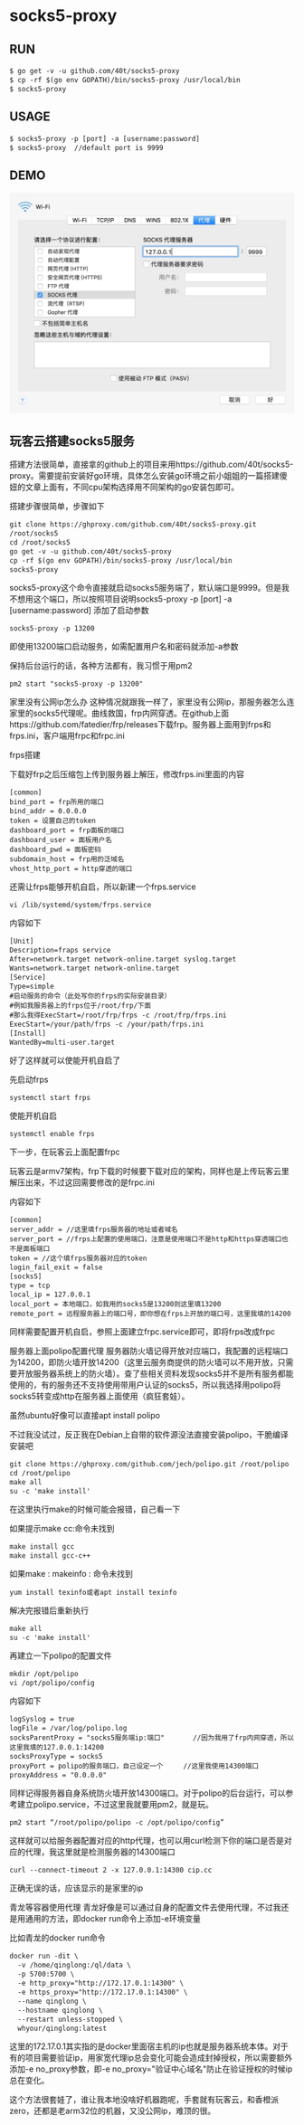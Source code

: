 # socks5-proxy

RUN
---

```
$ go get -v -u github.com/40t/socks5-proxy
$ cp -rf $(go env GOPATH)/bin/socks5-proxy /usr/local/bin
$ socks5-proxy
```

USAGE
-----

```
$ socks5-proxy -p [port] -a [username:password]
$ socks5-proxy  //default port is 9999
```

DEMO
----

![image](https://github.com/40t/socks5-proxy/raw/master/README.jpg)


玩客云搭建socks5服务
----

搭建方法很简单，直接拿的github上的项目来用https://github.com/40t/socks5-proxy。需要提前安装好go环境，具体怎么安装go环境之前小姐姐的一篇搭建傻妞的文章上面有，不同cpu架构选择用不同架构的go安装包即可。

搭建步骤很简单，步骤如下
```
git clone https://ghproxy.com/github.com/40t/socks5-proxy.git /root/socks5
cd /root/socks5
go get -v -u github.com/40t/socks5-proxy
cp -rf $(go env GOPATH)/bin/socks5-proxy /usr/local/bin
socks5-proxy
```
socks5-proxy这个命令直接就启动socks5服务端了，默认端口是9999。但是我不想用这个端口，所以按照项目说明socks5-proxy -p [port] -a [username:password] 添加了启动参数
```
socks5-proxy -p 13200
```
即使用13200端口启动服务，如需配置用户名和密码就添加-a参数

保持后台运行的话，各种方法都有，我习惯于用pm2
```
pm2 start "socks5-proxy -p 13200"
```
家里没有公网ip怎么办
这种情况就跟我一样了，家里没有公网ip，那服务器怎么连家里的socks5代理呢。曲线救国，frp内网穿透。在github上面https://github.com/fatedier/frp/releases下载frp。服务器上面用到frps和frps.ini，客户端用frpc和frpc.ini

frps搭建

下载好frp之后压缩包上传到服务器上解压，修改frps.ini里面的内容
```
[common]
bind_port = frp所用的端口
bind_addr = 0.0.0.0
token = 设置自己的token
dashboard_port = frp面板的端口
dashboard_user = 面板用户名
dashboard_pwd = 面板密码
subdomain_host = frp用的泛域名
vhost_http_port = http穿透的端口
```
还需让frps能够开机自启，所以新建一个frps.service
```
vi /lib/systemd/system/frps.service
```
内容如下
```
[Unit]
Description=fraps service
After=network.target network-online.target syslog.target
Wants=network.target network-online.target
[Service]
Type=simple
#启动服务的命令（此处写你的frps的实际安装目录）
#例如我服务器上的frps位于/root/frp/下面
#那么我得ExecStart=/root/frp/frps -c /root/frp/frps.ini
ExecStart=/your/path/frps -c /your/path/frps.ini
[Install]
WantedBy=multi-user.target
```
好了这样就可以使能开机自启了

先启动frps
```
systemctl start frps
```
使能开机自启
```
systemctl enable frps
```
下一步，在玩客云上面配置frpc

玩客云是armv7架构，frp下载的时候要下载对应的架构，同样也是上传玩客云里解压出来，不过这回需要修改的是frpc.ini

内容如下
```
[common]
server_addr = //这里填frps服务器的地址或者域名
server_port = //frps上配置的使用端口，注意是使用端口不是http和https穿透端口也不是面板端口
token = //这个填frps服务器对应的token
login_fail_exit = false
[socks5]
type = tcp
local_ip = 127.0.0.1
local_port = 本地端口，如我用的socks5是13200则这里填13200
remote_port = 远程服务器上的端口号，即你想在frps上开放的端口号，这里我填的14200
```
同样需要配置开机自启，参照上面建立frpc.service即可，即将frps改成frpc

服务器上面polipo配置代理
服务器防火墙记得开放对应端口，我配置的远程端口为14200，即防火墙开放14200（这里云服务商提供的防火墙可以不用开放，只需要开放服务器系统上的防火墙）。查了些相关资料发现socks5并不是所有服务都能使用的，有的服务还不支持使用带用户认证的socks5，所以我选择用polipo将socks5转变成http在服务器上面使用（疯狂套娃）。

虽然ubuntu好像可以直接apt install polipo

不过我没试过，反正我在Debian上自带的软件源没法直接安装polipo，干脆编译安装吧
```
git clone https://ghproxy.com/github.com/jech/polipo.git /root/polipo
cd /root/polipo
make all
su -c 'make install'
```
在这里执行make的时候可能会报错，自己看一下

如果提示make cc:命令未找到
```
make install gcc 
make install gcc-c++
```
如果make : makeinfo : 命令未找到
```
yum install texinfo或者apt install texinfo
```
解决完报错后重新执行
```
make all
su -c 'make install'
```
再建立一下polipo的配置文件
```
mkdir /opt/polipo
vi /opt/polipo/config
```
内容如下
```
logSyslog = true
logFile = /var/log/polipo.log
socksParentProxy = "socks5服务端ip:端口"       //因为我用了frp内网穿透，所以这里我填的127.0.0.1:14200
socksProxyType = socks5
proxyPort = polipo的服务端口，自己设定一个     //这里我使用14300端口
proxyAddress = "0.0.0.0"
```
同样记得服务器自身系统防火墙开放14300端口。对于polipo的后台运行，可以参考建立polipo.service，不过这里我就要用pm2，就是玩。
```
pm2 start “/root/polipo/polipo -c /opt/polipo/config”
```
这样就可以给服务器配置对应的http代理，也可以用curl检测下你的端口是否是对应的代理，我这里就是检测服务器的14300端口
```
curl --connect-timeout 2 -x 127.0.0.1:14300 cip.cc
```
正确无误的话，应该显示的是家里的ip

青龙等容器使用代理
青龙好像是可以通过自身的配置文件去使用代理，不过我还是用通用的方法，即docker run命令上添加-e环境变量

比如青龙的docker run命令
```
docker run -dit \
  -v /home/qinglong:/ql/data \
  -p 5700:5700 \
  -e http_proxy="http://172.17.0.1:14300" \
  -e https_proxy="http://172.17.0.1:14300" \
  --name qinglong \
  --hostname qinglong \
  --restart unless-stopped \
  whyour/qinglong:latest
```
这里的172.17.0.1其实指的是docker里面宿主机的ip也就是服务器系统本体。对于有的项目需要验证ip，用家宽代理ip总会变化可能会造成封掉授权，所以需要额外添加-e no_proxy参数，即-e no_proxy="验证中心域名"防止在验证授权的时候ip总在变化。

这个方法很套娃了，谁让我本地没啥好机器跑呢，手套就有玩客云，和香橙派zero，还都是老arm32位的机器，又没公网ip，难顶的很。
